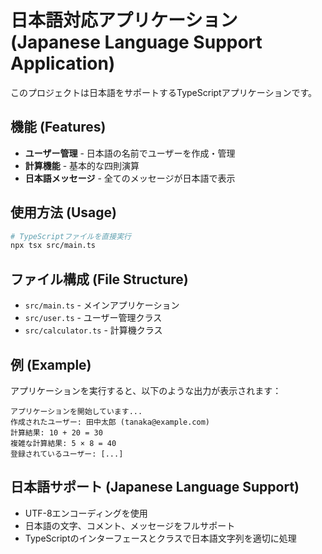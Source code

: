 # 日本語対応アプリケーション (Japanese Language Support Application)

このプロジェクトは日本語をサポートするTypeScriptアプリケーションです。

## 機能 (Features)

- **ユーザー管理** - 日本語の名前でユーザーを作成・管理
- **計算機能** - 基本的な四則演算
- **日本語メッセージ** - 全てのメッセージが日本語で表示

## 使用方法 (Usage)

```bash
# TypeScriptファイルを直接実行
npx tsx src/main.ts
```

## ファイル構成 (File Structure)

- `src/main.ts` - メインアプリケーション
- `src/user.ts` - ユーザー管理クラス
- `src/calculator.ts` - 計算機クラス

## 例 (Example)

アプリケーションを実行すると、以下のような出力が表示されます：

```
アプリケーションを開始しています...
作成されたユーザー: 田中太郎 (tanaka@example.com)
計算結果: 10 + 20 = 30
複雑な計算結果: 5 × 8 = 40
登録されているユーザー: [...]
```

## 日本語サポート (Japanese Language Support)

- UTF-8エンコーディングを使用
- 日本語の文字、コメント、メッセージをフルサポート
- TypeScriptのインターフェースとクラスで日本語文字列を適切に処理
